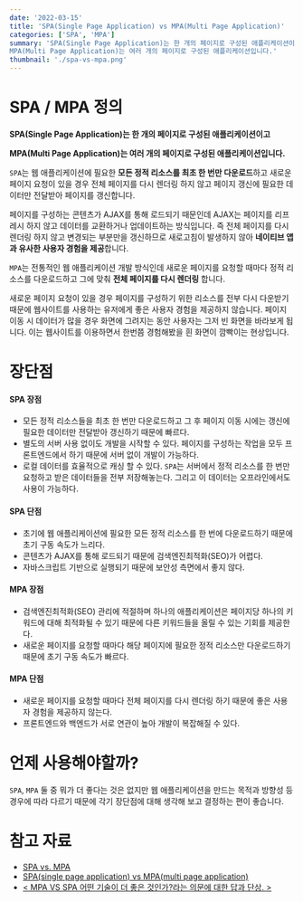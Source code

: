 ```yaml
---
date: '2022-03-15'
title: 'SPA(Single Page Application) vs MPA(Multi Page Application)'
categories: ['SPA', 'MPA']
summary: 'SPA(Single Page Application)는 한 개의 페이지로 구성된 애플리케이션이고
MPA(Multi Page Application)는 여러 개의 페이지로 구성된 애플리케이션입니다.'
thumbnail: './spa-vs-mpa.png'
---
```


# SPA / MPA 정의

**SPA(Single Page Application)는 한 개의 페이지로 구성된 애플리케이션이고**

**MPA(Multi Page Application)는 여러 개의 페이지로 구성된 애플리케이션입니다.**

`SPA`는 웹 애플리케이션에 필요한 **모든 정적 리소스를 최초 한 번만 다운로드**하고 새로운 페이지 요청이 있을 경우 전체 페이지를 다시 렌더링 하지 않고 페이지 갱신에 필요한 데이터만 전달받아 페이지를 갱신합니다.

페이지를 구성하는 콘텐츠가 AJAX를 통해 로드되기 때문인데 AJAX는 페이지를 리프레시 하지 않고 데이터를 교환하거나 업데이트하는 방식입니다. 즉 전체 페이지를 다시 렌더링 하지 않고 변경되는 부분만을 갱신하므로 새로고침이 발생하지 않아 **네이티브 앱과 유사한 사용자 경험을 제공**합니다.

`MPA`는 전통적인 웹 애플리케이션 개발 방식인데 새로운 페이지를 요청할 때마다 정적 리소스를 다운로드하고 그에 맞춰 **전체 페이지를 다시 렌더링** 합니다.

새로운 페이지 요청이 있을 경우 페이지를 구성하기 위한 리소스를 전부 다시 다운받기 때문에 웹사이트를 사용하는 유저에게 좋은 사용자 경험을 제공하지 않습니다. 페이지 이동 시 데이터가 많을 경우 화면에 그려지는 동안 사용자는 그저 빈 화면을 바라보게 됩니다. 이는 웹사이트를 이용하면서 한번쯤 경험해봤을 흰 화면이 깜빡이는 현상입니다.

# 장단점

#### SPA 장점

- 모든 정적 리소스들을 최초 한 번만 다운로드하고 그 후 페이지 이동 시에는 갱신에 필요한 데이터만 전달받아 갱신하기 때문에 빠르다.
- 별도의 서버 사용 없이도 개발을 시작할 수 있다. 페이지를 구성하는 작업을 모두 프론트엔드에서 하기 때문에 서버 없이 개발이 가능하다.
- 로컬 데이터를 효율적으로 캐싱 할 수 있다. `SPA`는 서버에서 정적 리소스를 한 번만 요청하고 받은 데이터들을 전부 저장해놓는다. 그리고 이 데이터는 오프라인에서도 사용이 가능하다.

#### SPA 단점

- 초기에 웹 애플리케이션에 필요한 모든 정적 리소스를 한 번에 다운로드하기 때문에 초기 구동 속도가 느리다.
- 콘텐츠가 AJAX를 통해 로드되기 때문에 검색엔진최적화(SEO)가 어렵다.
- 자바스크립트 기반으로 실행되기 때문에 보안성 측면에서 좋지 않다.

#### MPA 장점

- 검색엔진최적화(SEO) 관리에 적절하며 하나의 애플리케이션은 페이지당 하나의 키워드에 대해 최적화될 수 있기 때문에 다른 키워드들을 올릴 수 있는 기회를 제공한다.
- 새로운 페이지를 요청할 때마다 해당 페이지에 필요한 정적 리소스만 다운로드하기 때문에 초기 구동 속도가 빠르다.

#### MPA 단점

- 새로운 페이지를 요청할 때마다 전체 페이지를 다시 렌더링 하기 때문에 좋은 사용자 경험을 제공하지 않는다.
- 프론트엔드와 백엔드가 서로 연관이 높아 개발이 복잡해질 수 있다.

# 언제 사용해야할까?

`SPA`, `MPA` 둘 중 뭐가 더 좋다는 것은 없지만 웹 애플리케이션을 만드는 목적과 방향성 등 경우에 따라 다르기 때문에
각기 장단점에 대해 생각해 보고 결정하는 편이 좋습니다.

# 참고 자료

- [SPA vs. MPA](https://velog.io/@thms200/SPA-vs.-MPA)
- [SPA(single page application) vs MPA(multi page application)](https://m.blog.naver.com/PostView.naver?isHttpsRedirect=true&blogId=sthwin&logNo=221214109560)
- [< MPA VS SPA 어떤 기술이 더 좋은 것인가?라는 의문에 대한 답과 단상. >](https://velog.io/@minsu8834/%ED%94%84%EB%A1%A0%ED%8A%B8-%EA%B0%9C%EB%B0%9C%EC%9D%98-%EC%97%AD%EC%82%AC%EB%A5%BC-%ED%86%B5%ED%95%B4-%EC%82%B4%ED%8E%B4-%EB%B3%B8-SPA%EB%9E%80-%EB%AC%B4%EC%97%87%EC%9D%B8%EA%B0%80)
